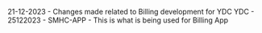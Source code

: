 21-12-2023 - Changes made related to Billing development for YDC
YDC - 25122023 - SMHC-APP - This is what is being used for Billing App
